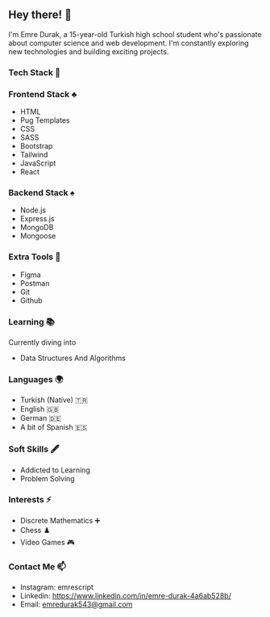 ## Hey there! 👋

I'm Emre Durak, a 15-year-old Turkish high school student who's passionate about computer science and web development. I'm constantly exploring new technologies and building exciting projects.

### Tech Stack 🚀

### Frontend Stack ♣️ 
- HTML
- Pug Templates
- CSS
- SASS
- Bootstrap
- Tailwind
- JavaScript
- React

### Backend Stack ♠️  
- Node.js
- Express.js 
- MongoDB
- Mongoose

### Extra Tools 🧨 
- Figma
- Postman
- Git
- Github

### Learning 📚
Currently diving into
- Data Structures And Algorithms

### Languages 🌍
- Turkish (Native) 🇹🇷
- English 🇬🇧
- German 🇩🇪 
- A bit of Spanish 🇪🇸

### Soft Skills 🖋️
- Addicted to Learning
- Problem Solving

### Interests ⚡
- Discrete Mathematics ➕
- Chess ♟️
- Video Games 🎮

### Contact Me 📫
- Instagram: emrescript
- Linkedin: https://www.linkedin.com/in/emre-durak-4a6ab528b/
- Email: emredurak543@gmail.com

